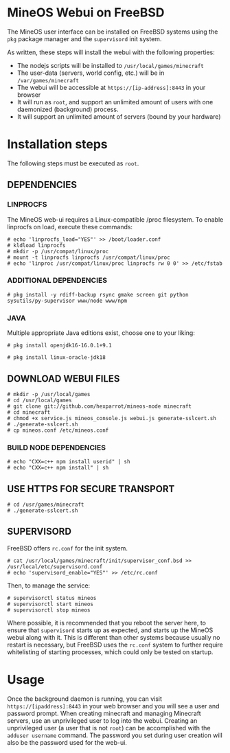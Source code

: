 # MineOS Webui on FreeBSD

The MineOS user interface can be installed on FreeBSD systems using the `pkg` package manager and the `supervisord` init system.

As written, these steps will install the webui with the following properties:

* The nodejs scripts will be installed to `/usr/local/games/minecraft`
* The user-data (servers, world config, etc.) will be in `/var/games/minecraft`
* The webui will be accessible at `https://[ip-address]:8443` in your browser
* It will run as `root`, and support an unlimited amount of users with one daemonized (background) process.
* It will support an unlimited amount of servers (bound by your hardware)

# Installation steps

The following steps must be executed as `root`.

## DEPENDENCIES

### LINPROCFS

The MineOS web-ui requires a Linux-compatible /proc filesystem. To enable linprocfs on load, execute these commands:

```
# echo 'linprocfs_load="YES"' >> /boot/loader.conf
# kldload linprocfs
# mkdir -p /usr/compat/linux/proc
# mount -t linprocfs linprocfs /usr/compat/linux/proc
# echo 'linproc /usr/compat/linux/proc linprocfs rw 0 0' >> /etc/fstab
```

### ADDITIONAL DEPENDENCIES
```
# pkg install -y rdiff-backup rsync gmake screen git python sysutils/py-supervisor www/node www/npm
```

### JAVA

Multiple appropriate Java editions exist, choose one to your liking:

```
# pkg install openjdk16-16.0.1+9.1

# pkg install linux-oracle-jdk18
```

## DOWNLOAD WEBUI FILES
```
# mkdir -p /usr/local/games
# cd /usr/local/games
# git clone git://github.com/hexparrot/mineos-node minecraft
# cd minecraft
# chmod +x service.js mineos_console.js webui.js generate-sslcert.sh
# ./generate-sslcert.sh
# cp mineos.conf /etc/mineos.conf
```

### BUILD NODE DEPENDENCIES
```
# echo "CXX=c++ npm install userid" | sh
# echo "CXX=c++ npm install" | sh
```

## USE HTTPS FOR SECURE TRANSPORT
```
# cd /usr/games/minecraft
# ./generate-sslcert.sh
```

## SUPERVISORD

FreeBSD offers `rc.conf` for the init system.

```
# cat /usr/local/games/minecraft/init/supervisor_conf.bsd >> /usr/local/etc/supervisord.conf
# echo 'supervisord_enable="YES"' >> /etc/rc.conf
```
Then, to manage the service:
```
# supervisorctl status mineos
# supervisorctl start mineos
# supervisorctl stop mineos
```

Where possible, it is recommended that you reboot the server here, to ensure that `supervisord` starts up as expected, and starts up the MineOS webui along with it. This is different than other systems because usually no restart is necessary, but FreeBSD uses the `rc.conf` system to further require whitelisting of starting processes, which could only be tested on startup.

# Usage

Once the background daemon is running, you can visit `https://[ipaddress]:8443` in your web browser and you will see a user and password prompt. When creating minecraft and managing Minecraft servers, use an unprivileged user to log into the webui. Creating an unprivileged user (a user that is not `root`) can be accomplished with the `adduser username` command. The password you set during user creation will also be the password used for the web-ui.
